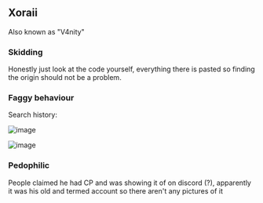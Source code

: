 ## Xoraii

Also known as "V4nity"

### Skidding

Honestly just look at the code yourself, everything there is pasted so finding the origin should not be a problem.

### Faggy behaviour
Search history:

![image](https://github.com/Spinyfish/Client-Hall-Of-Fame/assets/93102482/13a7f3e3-92ad-405a-b304-6cf0e44a15e8)


![image](https://github.com/Spinyfish/Client-Hall-Of-Fame/assets/93102482/07122a90-a61b-460e-80ea-624ef9e61a9d)

### Pedophilic
People claimed he had CP and was showing it of on discord (?), apparently it was his old and termed account so there aren't any pictures of it
